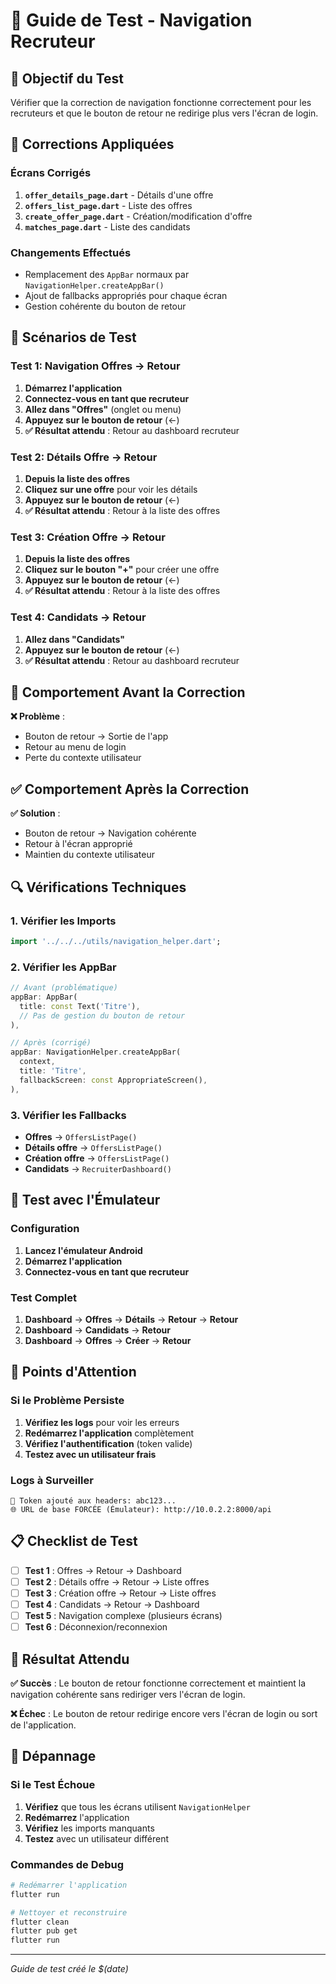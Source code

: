 # 🧪 Guide de Test - Navigation Recruteur

## 🎯 Objectif du Test

Vérifier que la correction de navigation fonctionne correctement pour les recruteurs et que le bouton de retour ne redirige plus vers l'écran de login.

## 🔧 Corrections Appliquées

### Écrans Corrigés
1. **`offer_details_page.dart`** - Détails d'une offre
2. **`offers_list_page.dart`** - Liste des offres
3. **`create_offer_page.dart`** - Création/modification d'offre
4. **`matches_page.dart`** - Liste des candidats

### Changements Effectués
- Remplacement des `AppBar` normaux par `NavigationHelper.createAppBar()`
- Ajout de fallbacks appropriés pour chaque écran
- Gestion cohérente du bouton de retour

## 🧪 Scénarios de Test

### Test 1: Navigation Offres → Retour
1. **Démarrez l'application**
2. **Connectez-vous en tant que recruteur**
3. **Allez dans "Offres"** (onglet ou menu)
4. **Appuyez sur le bouton de retour** (←)
5. **✅ Résultat attendu** : Retour au dashboard recruteur

### Test 2: Détails Offre → Retour
1. **Depuis la liste des offres**
2. **Cliquez sur une offre** pour voir les détails
3. **Appuyez sur le bouton de retour** (←)
4. **✅ Résultat attendu** : Retour à la liste des offres

### Test 3: Création Offre → Retour
1. **Depuis la liste des offres**
2. **Cliquez sur le bouton "+"** pour créer une offre
3. **Appuyez sur le bouton de retour** (←)
4. **✅ Résultat attendu** : Retour à la liste des offres

### Test 4: Candidats → Retour
1. **Allez dans "Candidats"**
2. **Appuyez sur le bouton de retour** (←)
3. **✅ Résultat attendu** : Retour au dashboard recruteur

## 🐛 Comportement Avant la Correction

**❌ Problème** :
- Bouton de retour → Sortie de l'app
- Retour au menu de login
- Perte du contexte utilisateur

## ✅ Comportement Après la Correction

**✅ Solution** :
- Bouton de retour → Navigation cohérente
- Retour à l'écran approprié
- Maintien du contexte utilisateur

## 🔍 Vérifications Techniques

### 1. Vérifier les Imports
```dart
import '../../../utils/navigation_helper.dart';
```

### 2. Vérifier les AppBar
```dart
// Avant (problématique)
appBar: AppBar(
  title: const Text('Titre'),
  // Pas de gestion du bouton de retour
),

// Après (corrigé)
appBar: NavigationHelper.createAppBar(
  context,
  title: 'Titre',
  fallbackScreen: const AppropriateScreen(),
),
```

### 3. Vérifier les Fallbacks
- **Offres** → `OffersListPage()`
- **Détails offre** → `OffersListPage()`
- **Création offre** → `OffersListPage()`
- **Candidats** → `RecruiterDashboard()`

## 📱 Test avec l'Émulateur

### Configuration
1. **Lancez l'émulateur Android**
2. **Démarrez l'application**
3. **Connectez-vous en tant que recruteur**

### Test Complet
1. **Dashboard** → **Offres** → **Détails** → **Retour** → **Retour**
2. **Dashboard** → **Candidats** → **Retour**
3. **Dashboard** → **Offres** → **Créer** → **Retour**

## 🚨 Points d'Attention

### Si le Problème Persiste
1. **Vérifiez les logs** pour voir les erreurs
2. **Redémarrez l'application** complètement
3. **Vérifiez l'authentification** (token valide)
4. **Testez avec un utilisateur frais**

### Logs à Surveiller
```
🔑 Token ajouté aux headers: abc123...
🌐 URL de base FORCÉE (Émulateur): http://10.0.2.2:8000/api
```

## 📋 Checklist de Test

- [ ] **Test 1** : Offres → Retour → Dashboard
- [ ] **Test 2** : Détails offre → Retour → Liste offres
- [ ] **Test 3** : Création offre → Retour → Liste offres
- [ ] **Test 4** : Candidats → Retour → Dashboard
- [ ] **Test 5** : Navigation complexe (plusieurs écrans)
- [ ] **Test 6** : Déconnexion/reconnexion

## 🎯 Résultat Attendu

**✅ Succès** : Le bouton de retour fonctionne correctement et maintient la navigation cohérente sans rediriger vers l'écran de login.

**❌ Échec** : Le bouton de retour redirige encore vers l'écran de login ou sort de l'application.

## 🔧 Dépannage

### Si le Test Échoue
1. **Vérifiez** que tous les écrans utilisent `NavigationHelper`
2. **Redémarrez** l'application
3. **Vérifiez** les imports manquants
4. **Testez** avec un utilisateur différent

### Commandes de Debug
```bash
# Redémarrer l'application
flutter run

# Nettoyer et reconstruire
flutter clean
flutter pub get
flutter run
```

---
*Guide de test créé le $(date)*
